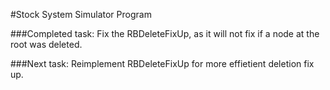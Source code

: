 #Stock System Simulator Program

###Completed task:
  Fix the RBDeleteFixUp, as it will not fix if a node at the root was deleted.

###Next task:
  Reimplement RBDeleteFixUp for more effietient deletion fix up.
